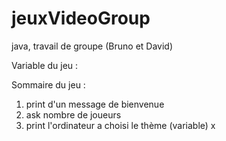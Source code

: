 # jeuxVideoGroup
java, travail de groupe (Bruno et David)

Variable du jeu :

Sommaire du jeu :

1. print d'un message de bienvenue
2. ask nombre de joueurs
3. print l'ordinateur a choisi le thème (variable) x 
